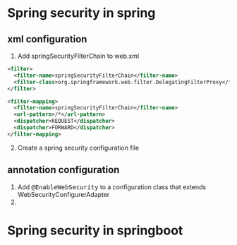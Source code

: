 # Spring security in spring

## xml configuration

1. Add springSecurityFilterChain to web.xml

```xml
<filter>
  <filter-name>springSecurityFilterChain</filter-name>
  <filter-class>org.springframework.web.filter.DelegatingFilterProxy</filter-class>
</filter>

<filter-mapping>
  <filter-name>springSecurityFilterChain</filter-name>
  <url-pattern>/*</url-pattern>
  <dispatcher>REQUEST</dispatcher>
  <dispatcher>FORWARD</dispatcher>
</filter-mapping>
```

2. Create a spring security configuration file

## annotation configuration
1. Add <kbd>@EnableWebSecurity</kbd> to a configuration class that extends WebSecurityConfigurerAdapter
2. 

# Spring security in springboot
